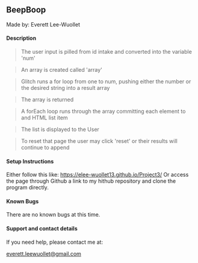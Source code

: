 ## BeepBoop

Made by: Everett Lee-Wuollet

#### Description

>The user input is pilled from id intake and converted into the variable 'num'

>An array is created called 'array'

>Glitch runs a for loop from one to num, pushing either the number or the desired string into a result array

>The array is returned

>A forEach loop runs through the array committing each element to and HTML list item

>The list is displayed to the User

>To reset that page the user may click 'reset' or their results will continue to append

#### Setup Instructions

Either follow this like:  https://elee-wuollet13.github.io/Project3/
Or access the page through Github a link to my hithub repository and clone the program directly.

#### Known Bugs

There are no known bugs at this time.

#### Support and contact details

If you need help, please contact me at:

everett.leewuollet@gmail.com
